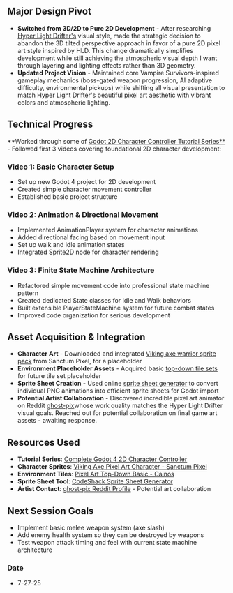 ## Major Design Pivot
- **Switched from 3D/2D to Pure 2D Development** - After researching [Hyper Light Drifter's](https://store.steampowered.com/app/257850/Hyper_Light_Drifter/) visual style, made the strategic decision to abandon the 3D tilted perspective approach in favor of a pure 2D pixel art style inspired by HLD. This change dramatically simplifies development while still achieving the atmospheric visual depth I want through layering and lighting effects rather than 3D geometry.
- **Updated Project Vision** - Maintained core Vampire Survivors-inspired gameplay mechanics (boss-gated weapon progression, AI adaptive difficulty, environmental pickups) while shifting all visual presentation to match Hyper Light Drifter's beautiful pixel art aesthetic with vibrant colors and atmospheric lighting.
## Technical Progress
**Worked through some of [Godot 2D Character Controller Tutorial Series**](https://youtube.com/playlist?list=PLfcCiyd_V9GH8M9xd_QKlyU8jryGcy3Xa&si=m6AtfLh0F56pboS-) - Followed first 3 videos covering foundational 2D character development:
### Video 1: Basic Character Setup
- Set up new Godot 4 project for 2D development
- Created simple character movement controller
- Established basic project structure
### Video 2: Animation & Directional Movement
- Implemented AnimationPlayer system for character animations
- Added directional facing based on movement input
- Set up walk and idle animation states
- Integrated Sprite2D node for character rendering
### Video 3: Finite State Machine Architecture
- Refactored simple movement code into professional state machine pattern
- Created dedicated State classes for Idle and Walk behaviors
- Built extensible PlayerStateMachine system for future combat states
- Improved code organization for serious development
## Asset Acquisition & Integration
- **Character Art** - Downloaded and integrated [Viking axe warrior sprite pack](https://sanctumpixel.itch.io/viking-axe-pixel-art-character) from Sanctum Pixel, for a placeholder
- **Environment Placeholder Assets** - Acquired basic [top-down tile sets](https://cainos.itch.io/pixel-art-top-down-basic) for future tile set placeholder
- **Sprite Sheet Creation** - Used online [sprite sheet generator](https://codeshack.io/images-sprite-sheet-generator/) to convert individual PNG animations into efficient sprite sheets for Godot import
- **Potential Artist Collaboration** - Discovered incredible pixel art animator on Reddit [ghost-pix](https://www.reddit.com/user/ghost-pix/submitted/)whose work quality matches the Hyper Light Drifter visual goals. Reached out for potential collaboration on final game art assets - awaiting response.
## Resources Used
- **Tutorial Series**: [Complete Godot 4 2D Character Controller](https://youtube.com/playlist?list=PLfcCiyd_V9GH8M9xd_QKlyU8jryGcy3Xa&si=m6AtfLh0F56pboS-)
- **Character Sprites**: [Viking Axe Pixel Art Character - Sanctum Pixel](https://sanctumpixel.itch.io/viking-axe-pixel-art-character)
- **Environment Tiles**: [Pixel Art Top-Down Basic - Cainos](https://cainos.itch.io/pixel-art-top-down-basic)
- **Sprite Sheet Tool**: [CodeShack Sprite Sheet Generator](https://codeshack.io/images-sprite-sheet-generator/)
- **Artist Contact**: [ghost-pix Reddit Profile](https://www.reddit.com/user/ghost-pix/submitted/) - Potential art collaboration
## Next Session Goals
- Implement basic melee weapon system (axe slash)
- Add enemy health system so they can be destroyed by weapons
- Test weapon attack timing and feel with current state machine architecture
### Date
- 7-27-25